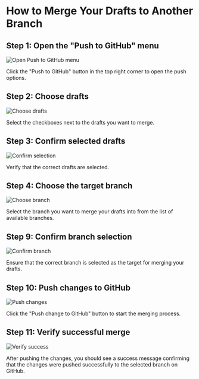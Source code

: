 # How to Merge Your Drafts to Another Branch

##

## Step 1: Open the "Push to GitHub" menu

![Open Push to GitHub menu](/img/merge_your_drafts_to_another_branch/step_3.png)

Click the "Push to GitHub" button in the top right corner to open the push options.

## Step 2: Choose drafts

![Choose drafts](/img/merge_your_drafts_to_another_branch/step_5.png)

Select the checkboxes next to the drafts you want to merge.

## Step 3: Confirm selected drafts

![Confirm selection](/img/merge_your_drafts_to_another_branch/step_6.png)

Verify that the correct drafts are selected.

## Step 4: Choose the target branch

![Choose branch](/img/merge_your_drafts_to_another_branch/step_8.png)

Select the branch you want to merge your drafts into from the list of available branches.

## Step 9: Confirm branch selection

![Confirm branch](/img/merge_your_drafts_to_another_branch/step_9.png)

Ensure that the correct branch is selected as the target for merging your drafts.

## Step 10: Push changes to GitHub

![Push changes](/img/merge_your_drafts_to_another_branch/step_11.png)

Click the "Push change to GitHub" button to start the merging process.

## Step 11: Verify successful merge

![Verify success](/img/merge_your_drafts_to_another_branch/step_12.png)

After pushing the changes, you should see a success message confirming that the changes were pushed successfully to the selected branch on GitHub.
